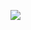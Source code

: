 [<img src="https://s3.amazonaws.com/cloudformation-examples/cloudformation-launch-stack.png">](https://console.aws.amazon.com/cloudformation/home?region=us-west-1#/stacks/new?stackName=test-fargate&templateURL=https://optimizely-agent-cf-template.s3-us-west-1.amazonaws.com/public/https-public-vpc.yml)
